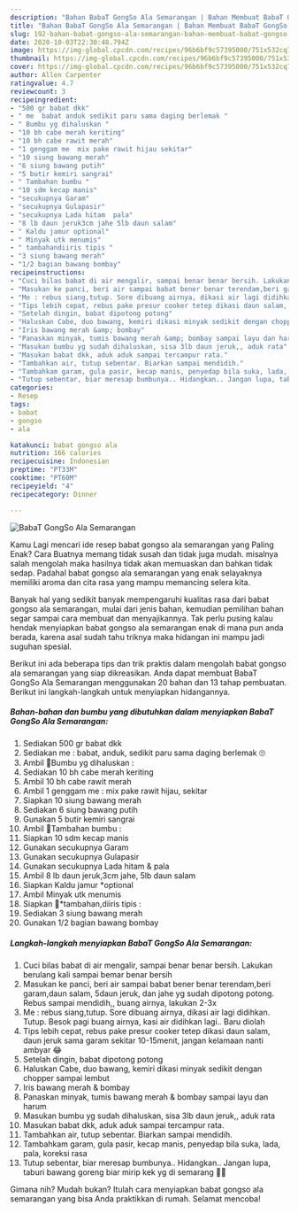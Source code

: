 ```yaml
---
description: "Bahan BabaT GongSo Ala Semarangan | Bahan Membuat BabaT GongSo Ala Semarangan Yang Mudah Dan Praktis"
title: "Bahan BabaT GongSo Ala Semarangan | Bahan Membuat BabaT GongSo Ala Semarangan Yang Mudah Dan Praktis"
slug: 192-bahan-babat-gongso-ala-semarangan-bahan-membuat-babat-gongso-ala-semarangan-yang-mudah-dan-praktis
date: 2020-10-03T22:30:48.794Z
image: https://img-global.cpcdn.com/recipes/96b6bf9c57395000/751x532cq70/babat-gongso-ala-semarangan-foto-resep-utama.jpg
thumbnail: https://img-global.cpcdn.com/recipes/96b6bf9c57395000/751x532cq70/babat-gongso-ala-semarangan-foto-resep-utama.jpg
cover: https://img-global.cpcdn.com/recipes/96b6bf9c57395000/751x532cq70/babat-gongso-ala-semarangan-foto-resep-utama.jpg
author: Allen Carpenter
ratingvalue: 4.7
reviewcount: 3
recipeingredient:
- "500 gr babat dkk"
- " me  babat anduk sedikit paru sama daging berlemak "
- " Bumbu yg dihaluskan "
- "10 bh cabe merah keriting"
- "10 bh cabe rawit merah"
- "1 genggam me  mix pake rawit hijau sekitar"
- "10 siung bawang merah"
- "6 siung bawang putih"
- "5 butir kemiri sangrai"
- " Tambahan bumbu "
- "10 sdm kecap manis"
- "secukupnya Garam"
- "secukupnya Gulapasir"
- "secukupnya Lada hitam  pala"
- "8 lb daun jeruk3cm jahe 5lb daun salam"
- " Kaldu jamur optional"
- " Minyak utk menumis"
- " tambahandiiris tipis "
- "3 siung bawang merah"
- "1/2 bagian bawang bombay"
recipeinstructions:
- "Cuci bilas babat di air mengalir, sampai benar benar bersih. Lakukan berulang kali sampai bemar benar bersih"
- "Masukan ke panci, beri air sampai babat bener benar terendam,beri garam,daun salam, 5daun jeruk, dan jahe yg sudah dipotong potong. Rebus sampai mendidih,, buang airnya, lakukan 2-3x"
- "Me : rebus siang,tutup. Sore dibuang airnya, dikasi air lagi didihkan. Tutup. Besok pagi buang airnya, kasi air didihkan lagi.. Baru diolah"
- "Tips lebih cepat, rebus pake presur cooker tetep dikasi daun salam, daun jeruk sama garam sekitar 10-15menit, jangan kelamaan nanti ambyar 😂"
- "Setelah dingin, babat dipotong potong"
- "Haluskan Cabe, duo bawang, kemiri dikasi minyak sedikit dengan chopper sampai lembut"
- "Iris bawang merah &amp; bombay"
- "Panaskan minyak, tumis bawang merah &amp; bombay sampai layu dan harum"
- "Masukan bumbu yg sudah dihaluskan, sisa 3lb daun jeruk,, aduk rata"
- "Masukan babat dkk, aduk aduk sampai tercampur rata."
- "Tambahkan air, tutup sebentar. Biarkan sampai mendidih."
- "Tambahkam garam, gula pasir, kecap manis, penyedap bila suka, lada, pala, koreksi rasa"
- "Tutup sebentar, biar meresap bumbunya.. Hidangkan.. Jangan lupa, taburi bawang goreng biar mirip kek yg di semarang 🤣🤣"
categories:
- Resep
tags:
- babat
- gongso
- ala

katakunci: babat gongso ala 
nutrition: 166 calories
recipecuisine: Indonesian
preptime: "PT33M"
cooktime: "PT60M"
recipeyield: "4"
recipecategory: Dinner

---
```



![BabaT GongSo Ala Semarangan](https://img-global.cpcdn.com/recipes/96b6bf9c57395000/751x532cq70/babat-gongso-ala-semarangan-foto-resep-utama.jpg)

Kamu Lagi mencari ide resep babat gongso ala semarangan yang Paling Enak? Cara Buatnya memang tidak susah dan tidak juga mudah. misalnya salah mengolah maka hasilnya tidak akan memuaskan dan bahkan tidak sedap. Padahal babat gongso ala semarangan yang enak selayaknya memiliki aroma dan cita rasa yang mampu memancing selera kita.



Banyak hal yang sedikit banyak mempengaruhi kualitas rasa dari babat gongso ala semarangan, mulai dari jenis bahan, kemudian pemilihan bahan segar sampai cara membuat dan menyajikannya. Tak perlu pusing kalau hendak menyiapkan babat gongso ala semarangan enak di mana pun anda berada, karena asal sudah tahu triknya maka hidangan ini mampu jadi suguhan spesial.


Berikut ini ada beberapa tips dan trik praktis dalam mengolah babat gongso ala semarangan yang siap dikreasikan. Anda dapat membuat BabaT GongSo Ala Semarangan menggunakan 20 bahan dan 13 tahap pembuatan. Berikut ini langkah-langkah untuk menyiapkan hidangannya.

<!--inarticleads1-->

##### Bahan-bahan dan bumbu yang dibutuhkan dalam menyiapkan BabaT GongSo Ala Semarangan:

1. Sediakan 500 gr babat dkk
1. Sediakan  me : babat, anduk, sedikit paru sama daging berlemak 🙄
1. Ambil  🐄Bumbu yg dihaluskan :
1. Sediakan 10 bh cabe merah keriting
1. Ambil 10 bh cabe rawit merah
1. Ambil 1 genggam me : mix pake rawit hijau, sekitar
1. Siapkan 10 siung bawang merah
1. Sediakan 6 siung bawang putih
1. Gunakan 5 butir kemiri sangrai
1. Ambil  🐄Tambahan bumbu :
1. Siapkan 10 sdm kecap manis
1. Gunakan secukupnya Garam
1. Gunakan secukupnya Gulapasir
1. Gunakan secukupnya Lada hitam &amp; pala
1. Ambil 8 lb daun jeruk,3cm jahe, 5lb daun salam
1. Siapkan  Kaldu jamur *optional
1. Ambil  Minyak utk menumis
1. Siapkan  🐄*tambahan,diiris tipis :
1. Sediakan 3 siung bawang merah
1. Gunakan 1/2 bagian bawang bombay




<!--inarticleads2-->

##### Langkah-langkah menyiapkan BabaT GongSo Ala Semarangan:

1. Cuci bilas babat di air mengalir, sampai benar benar bersih. Lakukan berulang kali sampai bemar benar bersih
1. Masukan ke panci, beri air sampai babat bener benar terendam,beri garam,daun salam, 5daun jeruk, dan jahe yg sudah dipotong potong. Rebus sampai mendidih,, buang airnya, lakukan 2-3x
1. Me : rebus siang,tutup. Sore dibuang airnya, dikasi air lagi didihkan. Tutup. Besok pagi buang airnya, kasi air didihkan lagi.. Baru diolah
1. Tips lebih cepat, rebus pake presur cooker tetep dikasi daun salam, daun jeruk sama garam sekitar 10-15menit, jangan kelamaan nanti ambyar 😂
1. Setelah dingin, babat dipotong potong
1. Haluskan Cabe, duo bawang, kemiri dikasi minyak sedikit dengan chopper sampai lembut
1. Iris bawang merah &amp; bombay
1. Panaskan minyak, tumis bawang merah &amp; bombay sampai layu dan harum
1. Masukan bumbu yg sudah dihaluskan, sisa 3lb daun jeruk,, aduk rata
1. Masukan babat dkk, aduk aduk sampai tercampur rata.
1. Tambahkan air, tutup sebentar. Biarkan sampai mendidih.
1. Tambahkam garam, gula pasir, kecap manis, penyedap bila suka, lada, pala, koreksi rasa
1. Tutup sebentar, biar meresap bumbunya.. Hidangkan.. Jangan lupa, taburi bawang goreng biar mirip kek yg di semarang 🤣🤣




Gimana nih? Mudah bukan? Itulah cara menyiapkan babat gongso ala semarangan yang bisa Anda praktikkan di rumah. Selamat mencoba!
